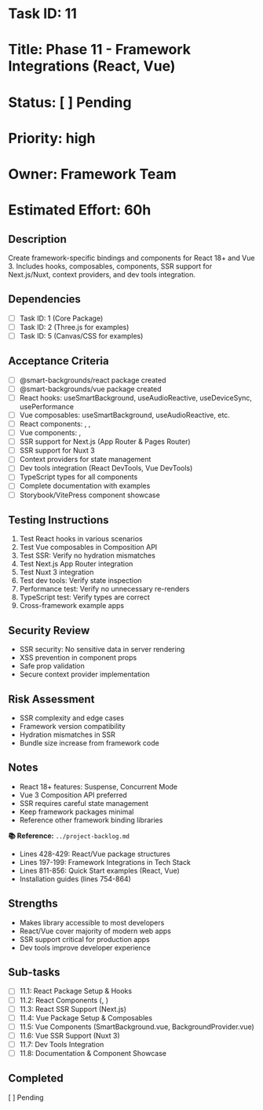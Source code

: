 # Task ID: 11
# Title: Phase 11 - Framework Integrations (React, Vue)
# Status: [ ] Pending
# Priority: high
# Owner: Framework Team
# Estimated Effort: 60h

## Description
Create framework-specific bindings and components for React 18+ and Vue 3. Includes hooks, composables, components, SSR support for Next.js/Nuxt, context providers, and dev tools integration.

## Dependencies
- [ ] Task ID: 1 (Core Package)
- [ ] Task ID: 2 (Three.js for examples)
- [ ] Task ID: 5 (Canvas/CSS for examples)

## Acceptance Criteria
- [ ] @smart-backgrounds/react package created
- [ ] @smart-backgrounds/vue package created
- [ ] React hooks: useSmartBackground, useAudioReactive, useDeviceSync, usePerformance
- [ ] Vue composables: useSmartBackground, useAudioReactive, etc.
- [ ] React components: <SmartBackground>, <BackgroundProvider>, <ControlPanel>
- [ ] Vue components: <SmartBackground>, <BackgroundProvider>
- [ ] SSR support for Next.js (App Router & Pages Router)
- [ ] SSR support for Nuxt 3
- [ ] Context providers for state management
- [ ] Dev tools integration (React DevTools, Vue DevTools)
- [ ] TypeScript types for all components
- [ ] Complete documentation with examples
- [ ] Storybook/VitePress component showcase

## Testing Instructions
1. Test React hooks in various scenarios
2. Test Vue composables in Composition API
3. Test SSR: Verify no hydration mismatches
4. Test Next.js App Router integration
5. Test Nuxt 3 integration
6. Test dev tools: Verify state inspection
7. Performance test: Verify no unnecessary re-renders
8. TypeScript test: Verify types are correct
9. Cross-framework example apps

## Security Review
- SSR security: No sensitive data in server rendering
- XSS prevention in component props
- Safe prop validation
- Secure context provider implementation

## Risk Assessment
- SSR complexity and edge cases
- Framework version compatibility
- Hydration mismatches in SSR
- Bundle size increase from framework code

## Notes
- React 18+ features: Suspense, Concurrent Mode
- Vue 3 Composition API preferred
- SSR requires careful state management
- Keep framework packages minimal
- Reference other framework binding libraries

**📚 Reference:** `../project-backlog.md`
  - Lines 428-429: React/Vue package structures
  - Lines 197-199: Framework Integrations in Tech Stack
  - Lines 811-856: Quick Start examples (React, Vue)
  - Installation guides (lines 754-864)

## Strengths
- Makes library accessible to most developers
- React/Vue cover majority of modern web apps
- SSR support critical for production apps
- Dev tools improve developer experience

## Sub-tasks
- [ ] 11.1: React Package Setup & Hooks
- [ ] 11.2: React Components (<SmartBackground>, <BackgroundProvider>)
- [ ] 11.3: React SSR Support (Next.js)
- [ ] 11.4: Vue Package Setup & Composables
- [ ] 11.5: Vue Components (SmartBackground.vue, BackgroundProvider.vue)
- [ ] 11.6: Vue SSR Support (Nuxt 3)
- [ ] 11.7: Dev Tools Integration
- [ ] 11.8: Documentation & Component Showcase

## Completed
[ ] Pending

